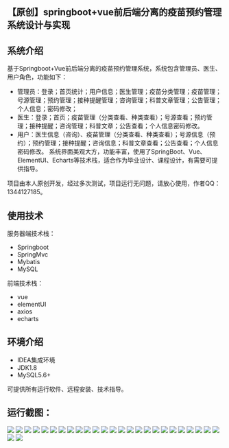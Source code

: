 ## 【原创】springboot+vue前后端分离的疫苗预约管理系统设计与实现

## 系统介绍

基于Springboot+Vue前后端分离的疫苗预约管理系统，系统包含管理员、医生、用户角色，功能如下：
- 管理员：登录；首页统计；用户信息；医生管理；疫苗分类管理；疫苗管理；号源管理；预约管理；接种提醒管理；咨询管理；科普文章管理；公告管理；个人信息；密码修改；
- 医生：登录；首页；疫苗管理（分类查看、种类查看）；号源查看；预约管理；接种提醒；咨询管理；科普文章；公告查看；个人信息密码修改。
- 用户：医生信息（咨询）、疫苗管理（分类查看、种类查看）；号源信息（预约）；预约管理；接种提醒；咨询信息；科普文章查看；公告查看；个人信息密码修改。
系统界面美观大方，功能丰富，使用了SpringBoot、Vue、ElementUI、Echarts等技术栈，适合作为毕业设计、课程设计，有需要可提供指导。

项目由本人原创开发，经过多次测试，项目运行无问题，请放心使用，作者QQ：1344127185。

## 使用技术

服务器端技术栈：

- Springboot
- SpringMvc
- Mybatis
- MySQL

前端技术栈：

- vue
- elementUI
- axios
- echarts

## 环境介绍

- IDEA集成环境
- JDK1.8
- MySQL5.6+

可提供所有运行软件、远程安装、技术指导。

## 运行截图：
![](https://github.com/itcoderyhl/vaccine-server-new/blob/main/images/1.png)
![](https://github.com/itcoderyhl/vaccine-server-new/blob/main/images/2.png)
![](https://github.com/itcoderyhl/vaccine-server-new/blob/main/images/3.png)
![](https://github.com/itcoderyhl/vaccine-server-new/blob/main/images/4.png)
![](https://github.com/itcoderyhl/vaccine-server-new/blob/main/images/5.png)
![](https://github.com/itcoderyhl/vaccine-server-new/blob/main/images/6.png)
![](https://github.com/itcoderyhl/vaccine-server-new/blob/main/images/7.png)
![](https://github.com/itcoderyhl/vaccine-server-new/blob/main/images/8.png)
![](https://github.com/itcoderyhl/vaccine-server-new/blob/main/images/9.png)
![](https://github.com/itcoderyhl/vaccine-server-new/blob/main/images/10.png)
![](https://github.com/itcoderyhl/vaccine-server-new/blob/main/images/11.png)
![](https://github.com/itcoderyhl/vaccine-server-new/blob/main/images/12.png)
![](https://github.com/itcoderyhl/vaccine-server-new/blob/main/images/13.png)
![](https://github.com/itcoderyhl/vaccine-server-new/blob/main/images/14.png)
![](https://github.com/itcoderyhl/vaccine-server-new/blob/main/images/15.png)
![](https://github.com/itcoderyhl/vaccine-server-new/blob/main/images/16.png)
![](https://github.com/itcoderyhl/vaccine-server-new/blob/main/images/17.png)
![](https://github.com/itcoderyhl/vaccine-server-new/blob/main/images/18.png)
![](https://github.com/itcoderyhl/vaccine-server-new/blob/main/images/19.png)
![](https://github.com/itcoderyhl/vaccine-server-new/blob/main/images/20.png)
![](https://github.com/itcoderyhl/vaccine-server-new/blob/main/images/21.png)
![](https://github.com/itcoderyhl/vaccine-server-new/blob/main/images/22.png)
![](https://github.com/itcoderyhl/vaccine-server-new/blob/main/images/23.png)
![](https://github.com/itcoderyhl/vaccine-server-new/blob/main/images/24.png)
![](https://github.com/itcoderyhl/vaccine-server-new/blob/main/images/25.png)
![](https://github.com/itcoderyhl/vaccine-server-new/blob/main/images/26.png)
![](https://github.com/itcoderyhl/vaccine-server-new/blob/main/images/27.png)
